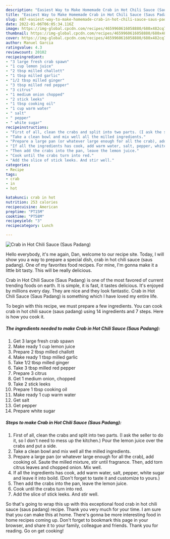 ```yaml
---
description: "Easiest Way to Make Homemade Crab in Hot Chili Sauce (Saus Padang)"
title: "Easiest Way to Make Homemade Crab in Hot Chili Sauce (Saus Padang)"
slug: 487-easiest-way-to-make-homemade-crab-in-hot-chili-sauce-saus-padang
date: 2022-01-06T06:05:34.116Z
image: https://img-global.cpcdn.com/recipes/4659960616058880/680x482cq70/crab-in-hot-chili-sauce-saus-padang-recipe-main-photo.jpg
thumbnail: https://img-global.cpcdn.com/recipes/4659960616058880/680x482cq70/crab-in-hot-chili-sauce-saus-padang-recipe-main-photo.jpg
cover: https://img-global.cpcdn.com/recipes/4659960616058880/680x482cq70/crab-in-hot-chili-sauce-saus-padang-recipe-main-photo.jpg
author: Manuel Garcia
ratingvalue: 4.3
reviewcount: 20102
recipeingredient:
- "3 large fresh crab spawn"
- "1 cup lemon juice"
- "2 tbsp milled challott"
- "1 tbsp milled garlic"
- "1/2 tbsp milled ginger"
- "3 tbsp milled red pepper"
- "3 citrus"
- "1 medium onion chopped"
- "2 stick leeks"
- "1 tbsp cooking oil"
- "1 cup warm water"
- " salt"
- " pepper"
- " white sugar"
recipeinstructions:
- "First of all, clean the crabs and split into two parts. (I ask the seller to do it, so I don&#39;t need to mess up the kitchen.) Pour the lemon juice over the crabs and put a side."
- "Take a clean bowl and mix well all the milled ingredients."
- "Prepare a large pan (or whatever large enough for all the crab), add cooking oil. Saute the milled mixture, stir until fragrance. Then, add torn citrus leaves  and chopped onion. Mix well."
- "If all the ingredients has cook, add warm water, salt, pepper, white sugar  and leave it into boild. (Don&#39;t forget to taste it and customize to yours.)"
- "Then add the crabs into the pan, leave the lemon juice."
- "Cook until the crabs turn into red."
- "Add the slice of stick leeks. And stir well."
categories:
- Recipe
tags:
- crab
- in
- hot

katakunci: crab in hot 
nutrition: 253 calories
recipecuisine: American
preptime: "PT15M"
cooktime: "PT58M"
recipeyield: "3"
recipecategory: Lunch

---
```



![Crab in Hot Chili Sauce (Saus Padang)](https://img-global.cpcdn.com/recipes/4659960616058880/680x482cq70/crab-in-hot-chili-sauce-saus-padang-recipe-main-photo.jpg)

Hello everybody, it's me again, Dan, welcome to our recipe site. Today, I will show you a way to prepare a special dish, crab in hot chili sauce (saus padang). One of my favorites food recipes. For mine, I'm gonna make it a little bit tasty. This will be really delicious.

Crab in Hot Chili Sauce (Saus Padang) is one of the most favored of current trending foods on earth. It is simple, it is fast, it tastes delicious. It's enjoyed by millions every day. They are nice and they look fantastic. Crab in Hot Chili Sauce (Saus Padang) is something which I have loved my entire life.




To begin with this recipe, we must prepare a few ingredients. You can cook crab in hot chili sauce (saus padang) using 14 ingredients and 7 steps. Here is how you cook it.

<!--inarticleads1-->

##### The ingredients needed to make Crab in Hot Chili Sauce (Saus Padang):

1. Get 3 large fresh crab spawn
1. Make ready 1 cup lemon juice
1. Prepare 2 tbsp milled challott
1. Make ready 1 tbsp milled garlic
1. Take 1/2 tbsp milled ginger
1. Take 3 tbsp milled red pepper
1. Prepare 3 citrus
1. Get 1 medium onion, chopped
1. Take 2 stick leeks
1. Prepare 1 tbsp cooking oil
1. Make ready 1 cup warm water
1. Get  salt
1. Get  pepper
1. Prepare  white sugar




<!--inarticleads2-->

##### Steps to make Crab in Hot Chili Sauce (Saus Padang):

1. First of all, clean the crabs and split into two parts. (I ask the seller to do it, so I don&#39;t need to mess up the kitchen.) Pour the lemon juice over the crabs and put a side.
1. Take a clean bowl and mix well all the milled ingredients.
1. Prepare a large pan (or whatever large enough for all the crab), add cooking oil. Saute the milled mixture, stir until fragrance. Then, add torn citrus leaves  and chopped onion. Mix well.
1. If all the ingredients has cook, add warm water, salt, pepper, white sugar  and leave it into boild. (Don&#39;t forget to taste it and customize to yours.)
1. Then add the crabs into the pan, leave the lemon juice.
1. Cook until the crabs turn into red.
1. Add the slice of stick leeks. And stir well.




So that's going to wrap this up with this exceptional food crab in hot chili sauce (saus padang) recipe. Thank you very much for your time. I am sure that you can make this at home. There's gonna be more interesting food in home recipes coming up. Don't forget to bookmark this page in your browser, and share it to your family, colleague and friends. Thank you for reading. Go on get cooking!
